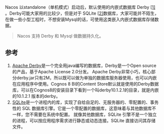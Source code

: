 Nacos 以standalone（单机模式）启动后，默认使用的内嵌式数据库 Derby [[1\]](https://zhuanlan.zhihu.com/p/489788738#ref_1) 。Derby可能大家用的比较少，但是对于 SQLite [[2\]](https://zhuanlan.zhihu.com/p/489788738#ref_2)数据库，大家可能并不陌生，在做一些小型工程时，不想安装Mysql的话，可使用这类嵌入内嵌式数据库存储数据。

> Nacos 支持 Derby 和 Mysql 做数据持久化。

## 参考

1. [Apache Derby](https://zhuanlan.zhihu.com/p/489788738#ref_1_0)是一个完全用java编写的数据库，Derby是一个Open source的产品，基于Apache License 2.0分发。 Apache Derby非常小巧，核心部分derby.jar只有2M，所以既可以做为单独的数据库服务器使用，也可以内嵌在应用程序中使用。Cognos 8 BI的Content Store默认就是使用的Derby数据库，可以在Cognos8的安装目录下看到一个叫derby10.1.2.1的目录，就是内嵌的10.1.2.1 版本的derby。
2. [SQLite](https://zhuanlan.zhihu.com/p/489788738#ref_2_0)是一个进程内的库，实现了自给自足的、无服务器的、零配置的、事务性的 SQL 数据库引擎。它是一个零配置的数据库，这意味着与其他数据库不一样，您不需要在系统中配置。 就像其他数据库，SQLite 引擎不是一个独立的进程，可以按应用程序需求进行静态或动态连接。SQLite 直接访问其存储文件。